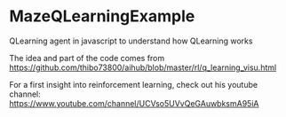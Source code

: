 # MazeQLearningExample
QLearning agent in javascript to understand how QLearning works

The idea and part of the code comes from https://github.com/thibo73800/aihub/blob/master/rl/q_learning_visu.html

For a first insight into reinforcement learning, check out his youtube channel: https://www.youtube.com/channel/UCVso5UVvQeGAuwbksmA95iA

